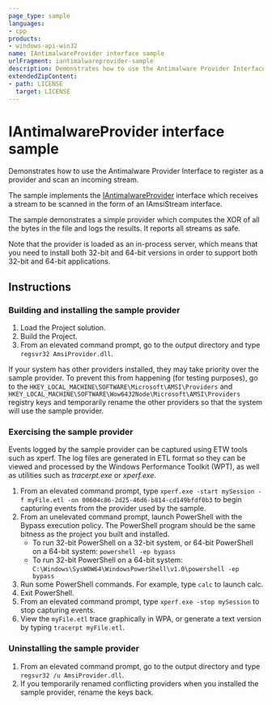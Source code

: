 ```yaml
---
page_type: sample
languages:
- cpp
products:
- windows-api-win32
name: IAntimalwareProvider interface sample
urlFragment: iantimalwareprovider-sample
description: Demonstrates how to use the Antimalware Provider Interface to register as a provider and scan an incoming stream. 
extendedZipContent:
- path: LICENSE
  target: LICENSE
---
```


# IAntimalwareProvider interface sample

Demonstrates how to use the Antimalware Provider Interface to register as a provider and scan an incoming stream.

The sample implements the
[IAntimalwareProvider](https://msdn.microsoft.com/en-us/library/windows/desktop/dn889593(v=vs.85).aspx) interface
which receives a stream to be scanned in the form of an IAmsiStream interface.

The sample demonstrates a simple provider which computes the XOR of all the bytes in the file and logs the results. It reports all streams as safe.

Note that the provider is loaded as an in-process server, which means that you need to install both 32-bit and 64-bit versions in order to support both 32-bit and 64-bit applications.

## Instructions

### Building and installing the sample provider

1. Load the Project solution.
2. Build the Project.
3. From an elevated command prompt, go to the output directory and type `regsvr32 AmsiProvider.dll`.

If your system has other providers installed, they may take priority over the sample provider. To prevent this from happening (for testing purposes), go to the `HKEY_LOCAL_MACHINE\SOFTWARE\Microsoft\AMSI\Providers` and `HKEY_LOCAL_MACHINE\SOFTWARE\Wow6432Node\Microsoft\AMSI\Providers` registry keys and temporarily rename the other providers so that the system will use the sample provider.

### Exercising the sample provider

Events logged by the sample provider can be captured using ETW tools such as xperf. The log files are generated in ETL format so they can be viewed and processed by the Windows Performance Toolkit (WPT), as well as utilities such as *tracerpt.exe* or *xperf.exe*.

1. From an elevated command prompt, type `xperf.exe -start mySession -f myFile.etl -on 00604c86-2d25-46d6-b814-cd149bfdf0b3` to begin capturing events from the provider used by the sample.
2. From an unelevated command prompt, launch PowerShell with the Bypass execution policy.
The PowerShell program should be the same bitness as the project you built and installed.
   * To run 32-bit PowerShell on a 32-bit system, or 64-bit PowerShell on a 64-bit system: `powershell -ep bypass`
   * To run 32-bit PowerShell on a 64-bit system: `C:\Windows\SysWOW64\WindowsPowerShell\v1.0\powershell -ep bypass`
3. Run some PowerShell commands. For example, type `calc` to launch calc.
4. Exit PowerShell.
5. From an elevated command prompt, type `xperf.exe -stop mySession` to stop capturing events.
6. View the `myFile.etl` trace graphically in WPA, or generate a text version by typing `tracerpt myFile.etl`.

### Uninstalling the sample provider

1. From an elevated command prompt, go to the output directory and type `regsvr32 /u AmsiProvider.dll`.
2. If you temporarily renamed conflicting providers when you installed the sample provider, rename the keys back.
